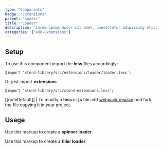 ```yaml
---
type: "Components"
badge: "Extensions"
parent: "Loader"
title: "Loader"
description: "Lorem ipsum dolor sit amet, consectetur adipiscing elit. Nunc tempus laoreet leo sit amet iaculis."
categories: ["400-Extensions"]
---
```


## Setup

To use this component import the **less** files accordingly:

```less
@import 'xtend-library/src/extensions/loader/loader.less';
```

Or just import **extensions**:

```less
@import 'xtend-library/src/xtend-extensions.less';
```

[[noteDefault]]
| To modify a **less** or **js** file add [webpack resolve](/introduction/setup#usage-webpack) and fork the file copying it in your project.

## Usage

Use this markup to create a **spinner loader**.

<script type="text/plain" class="language-markup">
  <div class="loader loader-spinner">
    <div class="spinner">
      <svg viewBox="0 0 250 250"><circle cx="120" cy="120" r="100" stroke-dasharray="628" stroke-dashoffset="628" pathLength="628"/></svg><svg viewBox="0 0 250 250" preserveAspectRatio="xMinYMin meet"><circle cx="120" cy="120" r="100" stroke-dasharray="628" stroke-dashoffset="628" pathLength="628"/></svg>
    </div>
  </div>
</script>

Use this markup to create a **filler loader**.

<script type="text/plain" class="language-markup">
  <span class="loader loader-x">
    <span class="filler">
      <span></span><span></span>
    </span>
  </span>
</script>
